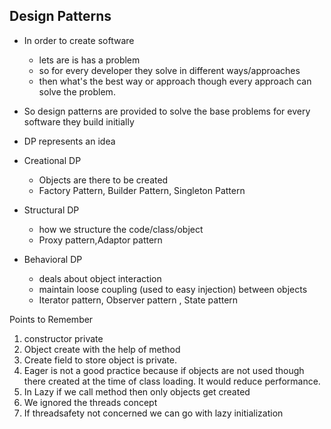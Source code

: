## Design Patterns

- In order to create software 
  - lets are is has a problem
  - so for every developer they solve in different ways/approaches
  - then what's the best way or approach though every approach can solve the problem.

- So design patterns are provided to solve the base problems for every software they build initially  
- DP represents an idea
- Creational DP
  - Objects are there to be created
  - Factory Pattern, Builder Pattern, Singleton Pattern

- Structural DP
  - how we structure the code/class/object
  - Proxy pattern,Adaptor pattern
- Behavioral DP
  - deals about object interaction
  - maintain loose coupling (used to easy injection) between objects
  - Iterator pattern, Observer pattern , State pattern


Points to Remember
1. constructor private
2. Object create with the help of method
3. Create field to store object is private.
4. Eager is not a good practice because if objects are not used though there created at the time of class loading. It would reduce performance.
5. In Lazy if we call method then only objects get created
6. We ignored the threads concept
7. If threadsafety not concerned we can go with lazy initialization
